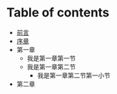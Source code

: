 # Table of contents

* [前言](README.md)
* [序章](untitled.md)
* 第一章
  * 我是第一章第一节
  * 我是第一章第二节
    * 我是第一章第二节第一小节
* 第二章

